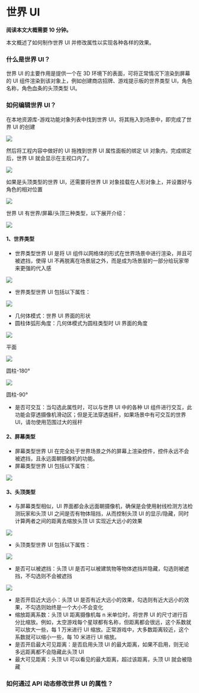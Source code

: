 # 世界 UI


**阅读本文大概需要 10 分钟。**

本文概述了如何制作世界 UI 并修改属性以实现各种各样的效果。

### 什么是世界 UI？

世界 UI 的主要作用是提供一个在 3D 环境下的表面，可将正常情况下渲染到屏幕的 UI 组件渲染到该对象上，例如创建商店招牌、游戏提示板的世界类型 UI，角色名称，角色血条的头顶类型 UI。

### 如何编辑世界 UI？

在本地资源库-游戏功能对象列表中找到世界 UI，将其拖入到场景中，即完成了世界 UI 的创建

![](https://wstatic-a1.233leyuan.com/productdocs/static/boxcnMAmfHx6NhmeQlI5WttEcBg.png)

然后将工程内容中做好的 UI 拖拽到世界 UI 属性面板的绑定 UI 对象内，完成绑定后，世界 UI 就会显示在主视口内了。

![](https://wstatic-a1.233leyuan.com/productdocs/static/boxcn5bJpAzEDxH62UBGXEMSzje.png)

如果是头顶类型的世界 UI，还需要将世界 UI 对象挂载在人形对象上，并设置好与角色的相对位置

![](https://wstatic-a1.233leyuan.com/productdocs/static/boxcnh3ZKjUW4hPDoUebDJpxibb.png)

世界 UI 有世界/屏幕/头顶三种类型，以下展开介绍：

![](https://wstatic-a1.233leyuan.com/productdocs/static/boxcnSiYETEQoInLIIKD3igZLKG.png)

#### 1、世界类型

- 世界类型世界 UI 是将 UI 组件以网格体的形式在世界场景中进行渲染，并且可被遮挡，使得 UI 不再脱离在场景层之外，而是成为场景层的一部分给玩家带来更强的代入感

![](https://wstatic-a1.233leyuan.com/productdocs/static/boxcnVgh5EbM2vbw1AMQmcCHqEh.gif)

- 世界类型世界 UI 包括以下属性：

![](https://wstatic-a1.233leyuan.com/productdocs/static/boxcnO0ueU8B4l5fbDOeqnLfZCd.png)

- 几何体模式：世界 UI 界面的形状
- 圆柱体弧形角度：几何体模式为圆柱类型时 UI 界面的角度

![](https://wstatic-a1.233leyuan.com/productdocs/static/boxcnvgokdofzQGlE73RbbYxgOf.png)

平面

![](https://wstatic-a1.233leyuan.com/productdocs/static/boxcnm5y0cKMp5pQXcPuxpQ72re.png)

圆柱-180°

![](https://wstatic-a1.233leyuan.com/productdocs/static/boxcnO72wfYkyGb5cTId6PxhZgd.png)

圆柱-90°

- 是否可交互：当勾选此属性时，可以与世界 UI 中的各种 UI 组件进行交互，此功能会穿透摄像机滑动区；但是无法穿透摇杆，如果场景中有可交互的世界 UI，请勿使用范围过大的摇杆

#### 2、屏幕类型

- 屏幕类型世界 UI 在完全处于世界场景之外的屏幕上渲染控件，控件永远不会被遮挡，且永远面朝摄像机的功能。
- 屏幕类型世界 UI 包括以下属性：

![](https://wstatic-a1.233leyuan.com/productdocs/static/boxcnJzF544YortUqz5G3qKLq2d.png)

#### 3、头顶类型

- 与屏幕类型相似，UI 界面都会永远面朝摄像机，确保是会使用射线检测方法检测玩家和头顶 UI 之间是否有物体阻挡，从而控制头顶 UI 的显示/隐藏，同时计算两者之间的距离去缩放头顶 UI 实现近大远小的效果

![](https://wstatic-a1.233leyuan.com/productdocs/static/boxcnmKgmjBq5zyiJcVHzX6lfx2.gif)

- 头顶类型世界 UI 包括以下属性：

![](https://wstatic-a1.233leyuan.com/productdocs/static/boxcnOF8IMf72zFgc4gjb0ly3Dc.png)

- 是否可以被遮挡：头顶 UI 是否可以被建筑物等物体遮挡并隐藏，勾选则被遮挡，不勾选则不会被遮挡

![](https://wstatic-a1.233leyuan.com/productdocs/static/boxcnr9dxDZFTP5SnWUDGMgISMd.gif)

- 是否开启近大远小：头顶 UI 是否有近大远小的效果，勾选则有近大远小的效果，不勾选则始终是一个大小不会变化
- 缩放距离系数：头顶 UI 距离摄像机每 n 米单位时，将世界 UI 的尺寸进行百分比缩放。例如，太空游戏每个星球都有名称，但距离都会很远，这个系数就可以放大一些，每 1 万米进行 UI 缩放。正常游戏中，大多数距离较近，这个系数就可以缩小一些，每 10 米进行 UI 缩放。
- 是否开启最大可见距离：是否启用头顶 UI 的最大距离，如果不启用，则无论多远距离都不会隐藏此头顶 UI
- 最大可见距离：头顶 UI 可以看见的最大距离，超过该距离，头顶 UI 就会被隐藏

### 如何通过 API 动态修改世界 UI 的属性？
